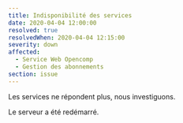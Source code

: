 ```yaml
---
title: Indisponibilité des services
date: 2020-04-04 12:00:00
resolved: true
resolvedWhen: 2020-04-04 12:15:00
severity: down
affected:
  - Service Web Opencomp
  - Gestion des abonnements
section: issue
---
```

Les services ne répondent plus, nous investiguons.

Le serveur a été redémarré.

